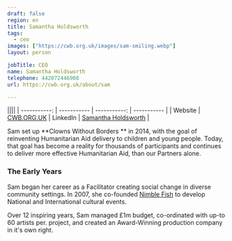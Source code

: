 ```yaml
---
draft: false
region: en
title: Samantha Holdsworth
tags:
  - ceo
images: ["https://cwb.org.uk/images/sam-smiling.webp"]
layout: person

jobTitle: CEO
name: Samantha Holdsworth
telephone: 442072446908
url: https://cwb.org.uk/about/sam

---
```


||||
| -----------: | ----------- | -----------: | ----------- |
| Website | [CWB.ORG.UK](https://cwb.org.uk/) | LinkedIn | [Samantha Holdsworth](https://uk.linkedin.com/in/samantha-holdsworth) |

<!--### The Vision-->

Sam set up **Clowns Without Borders ** in 2014, with the goal of reinventing Humanitarian Aid delivery to children and young people. Today, that goal has become a reality for thousands of participants and continues to deliver more effective Humanitarian&nbsp;Aid, than our Partners&nbsp;alone.

<!--Our key thematics:
WASH
PSS
GBV
Gender & Equality

Our focus on sustainability via capacity building workshops, working with local Partners and artists. Supporting NGO partners to deliver playful, child-centred activities on our key thematics. -->

### The Early Years

Sam began her career as a Facilitator <!-- and clown --> creating social change in diverse community settings. In 2007, she co-founded [Nimble Fish](https://nimble-fish.co.uk/about-the-fish/) to develop National and International cultural events.

Over 12 inspiring years, Sam managed £1m budget, co-ordinated with up-to 60 artists per. project, and created an Award-Winning production company in it's own right.

<!--### The Future-->

<!--What else does our audience want to know about the CEO?:
- awards
- achievements
- trusted endosements
-->

<!--
UK Representative
[Samantha Holdsworth](http://nimble-fish.co.uk/about-the-fish/)
`sam@clownswithoutborders.org.uk`

Co-Founder of `Nimble Fish`, an arts company founded in 2006. Since its inception she has devised and/ or delivered 30+ theatre based projects with communities that have little experience of the arts. The production, `The Container`, set in a 40ft metal container, exploring migration received an `Amnesty International Award` and an `Edinburgh Fringe First`. Sam is also an experienced facilitator and workshop leader specializing in delivering and developing drama workshops for “at risk” children. She founded `Clowns Without Borders UK` in June 2014. Sam is also a `Clore Leadership` and `Winston Churchill Travel Fellow`. Sam was trained at the `Royal Central School of Speech and Drama` where she received an `MA Distinction` in Advanced Theatre Practice and also trained for a year with international clown teacher, `Philippe Gaulier`.
-->
